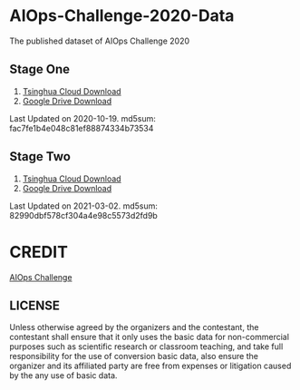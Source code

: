 # AIOps-Challenge-2020-Data
The published dataset of AIOps Challenge 2020

## Stage One

1. [Tsinghua Cloud Download](https://cloud.tsinghua.edu.cn/f/c1ea3426ce444bc9baae/)
2. [Google Drive Download](https://drive.google.com/file/d/1nkEsD1g7THm_T58KwUQZ7o-b174fdx-n/view?usp=sharing)

Last Updated on 2020-10-19. md5sum: fac7fe1b4e048c81ef88874334b73534

## Stage Two

1. [Tsinghua Cloud Download](https://cloud.tsinghua.edu.cn/f/be5921ec670b4beda993/)
2. [Google Drive Download](https://drive.google.com/file/d/1l7m-gdnaqIHveWrT-JLDyEUSA8QzPvZO/view?usp=sharing)

Last Updated on 2021-03-02. md5sum: 82990dbf578cf304a4e98c5573d2fd9b

# CREDIT
[AIOps Challenge](http://iops.ai)

## LICENSE
Unless otherwise agreed by the organizers and the contestant, the contestant shall ensure that it only uses the basic data for non-commercial purposes such as scientific research or classroom teaching, and take full responsibility for the use of conversion basic data, also ensure the organizer and its affiliated party are free from expenses or litigation caused by the any use of basic data.

